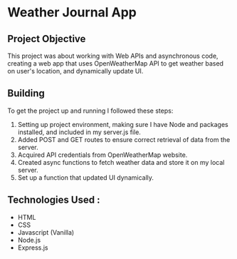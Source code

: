 # Weather Journal App

## Project Objective

This project was about working with Web APIs and asynchronous code, creating a web app that uses OpenWeatherMap API to get weather based on user's location, and dynamically update UI.

## Building
To get the project up and running I followed these steps:

1. Setting up project environment, making sure I have Node and packages installed, and included in my server.js file.
1. Added POST and GET routes to ensure correct retrieval of data from the server.
1. Acquired API credentials from OpenWeatherMap website.
1. Created async functions to fetch weather data and store it on my local server. 
1. Set up a function that updated UI dynamically.


## Technologies Used : 
- HTML
- CSS
- Javascript (Vanilla)
- Node.js
- Express.js
